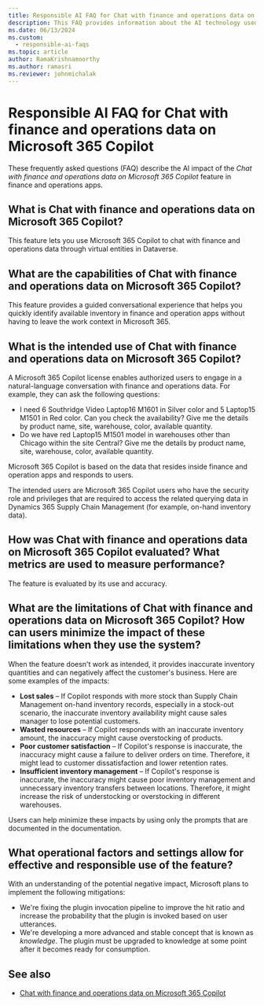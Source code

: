 ```yaml
---
title: Responsible AI FAQ for Chat with finance and operations data on Microsoft 365 Copilot
description: This FAQ provides information about the AI technology used in Chat with finance and operations data on Microsoft 365 Copilot, along with key considerations and details about how AI is used, how it was tested and evaluated, and any specific limitations.
ms.date: 06/13/2024
ms.custom: 
  - responsible-ai-faqs
ms.topic: article
author: RamaKrishnamoorthy
ms.author: ramasri
ms.reviewer: johnmichalak
---
```


# Responsible AI FAQ for Chat with finance and operations data on Microsoft 365 Copilot

These frequently asked questions (FAQ) describe the AI impact of the *Chat with finance and operations data on Microsoft 365 Copilot* feature in finance and operations apps.

## What is Chat with finance and operations data on Microsoft 365 Copilot?

This feature lets you use Microsoft 365 Copilot to chat with finance and operations data through virtual entities in Dataverse.

## What are the capabilities of Chat with finance and operations data on Microsoft 365 Copilot?

This feature provides a guided conversational experience that helps you quickly identify available inventory in finance and operation apps without having to leave the work context in Microsoft 365.

## What is the intended use of Chat with finance and operations data on Microsoft 365 Copilot?

A Microsoft 365 Copilot license enables authorized users to engage in a natural-language conversation with finance and operations data. For example, they can ask the following questions:

- I need 6 Southridge Video Laptop16 M1601 in Silver color and 5 Laptop15 M1501 in Red color. Can you check the availability? Give me the details by product name, site, warehouse, color, available quantity.
- Do we have red Laptop15 M1501 model in warehouses other than Chicago within the site Central? Give me the details by product name, site, warehouse, color, available quantity.

Microsoft 365 Copilot is based on the data that resides inside finance and operation apps and responds to users.

The intended users are Microsoft 365 Copilot users who have the security role and privileges that are required to access the related querying data in Dynamics 365 Supply Chain Management (for example, on-hand inventory data).

## How was Chat with finance and operations data on Microsoft 365 Copilot evaluated? What metrics are used to measure performance?

The feature is evaluated by its use and accuracy.

## What are the limitations of Chat with finance and operations data on Microsoft 365 Copilot? How can users minimize the impact of these limitations when they use the system?

When the feature doesn't work as intended, it provides inaccurate inventory quantities and can negatively affect the customer's business. Here are some examples of the impacts:

- **Lost sales** – If Copilot responds with more stock than Supply Chain Management on-hand inventory records, especially in a stock-out scenario, the inaccurate inventory availability might cause sales manager to lose potential customers.
- **Wasted resources** – If Copilot responds with an inaccurate inventory amount, the inaccuracy might cause overstocking of products.
- **Poor customer satisfaction** – If Copilot's response is inaccurate, the inaccuracy might cause a failure to deliver orders on time. Therefore, it might lead to customer dissatisfaction and lower retention rates.
- **Insufficient inventory management** – If Copilot's response is inaccurate, the inaccuracy might cause poor inventory management and unnecessary inventory transfers between locations. Therefore, it might increase the risk of understocking or overstocking in different warehouses.

Users can help minimize these impacts by using only the prompts that are documented in the documentation.

## What operational factors and settings allow for effective and responsible use of the feature?

With an understanding of the potential negative impact, Microsoft plans to implement the following mitigations:

- We're fixing the plugin invocation pipeline to improve the hit ratio and increase the probability that the plugin is invoked based on user utterances.
- We're developing a more advanced and stable concept that is known as *knowledge*. The plugin must be upgraded to knowledge at some point after it becomes ready for consumption.

## See also

- [Chat with finance and operations data on Microsoft 365 Copilot](../../dev-itpro/m365-copilot/chat-with-fno-data-on-m365copilot.md)
